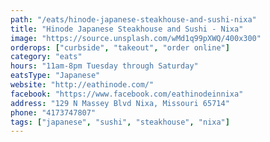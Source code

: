 ```yaml
---
path: "/eats/hinode-japanese-steakhouse-and-sushi-nixa"
title: "Hinode Japanese Steakhouse and Sushi - Nixa"
image: "https://source.unsplash.com/wMd1q99pXWQ/400x300"
orderops: ["curbside", "takeout", "order online"]
category: "eats"
hours: "11am-8pm Tuesday through Saturday"
eatsType: "Japanese"
website: "http://eathinode.com/"
facebook: "https://www.facebook.com/eathinodeinnixa"
address: "129 N Massey Blvd Nixa, Missouri 65714"
phone: "4173747807"
tags: ["japanese", "sushi", "steakhouse", "nixa"]
---
```

